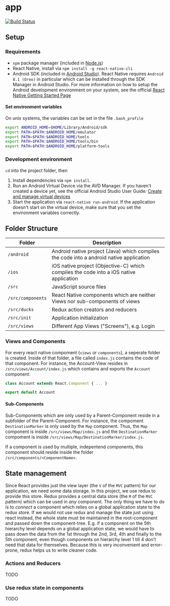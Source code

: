 # app

[![Build Status](https://travis-ci.com/pasws18/app.svg?token=UdnpNRsQPVxpTPh6DNqo&branch=master)](https://travis-ci.com/pasws18/app)

## Setup

### Requirements

- `npm` package manager (included in [Node.js](https://nodejs.org/en/))
- React Native, install via `npm install -g react-native-cli`
- Android SDK (included in [Android Studio](https://developer.android.com/studio/)). React Native requires `Android 8.1 (Oreo)` in particular which can be installed through the SDK Manager in Android Studio. For more information on how to setup the Android development environment on your system, see the official [React Native Getting Started Page](https://facebook.github.io/react-native/docs/getting-started.html)

#### Set environment variables

On unix systems, the variables can be set in the file `.bash_profile`

```bash
export ANDROID_HOME=$HOME/Library/Android/sdk
export PATH=$PATH:$ANDROID_HOME/emulator
export PATH=$PATH:$ANDROID_HOME/tools
export PATH=$PATH:$ANDROID_HOME/tools/bin
export PATH=$PATH:$ANDROID_HOME/platform-tools
```

### Development environment

`cd` into the project folder, then

1. Install dependencies via `npm install`.
2. Run an Android Virtual Device via the AVD Manager. If you haven't created a device yet, see the official Android Studio User Guide: [Create and manage virtual devices](https://developer.android.com/studio/run/managing-avds)
3. Start the application via `react-native run-android`. If the application doesn't start on the virtual device, make sure that you set the environment variables correctly.

## Folder Structure
| Folder| Description |
|--- |--- |
|`/android` | Android native project (Java) which compiles the code into a android native application |
|`/ios` | iOS native project (Objective-C) which compiles the code into a iOS native application |
|`/src` | JavaScript source files |
|`/src/components` | React Native components which are neither Views nor sub-components of views |
|`/src/ducks` | Redux action creators and reducers |
|`/src/init` | Application initialization  |
|`/src/views` | Different App Views ("Screens"), e.g. Login|

### Views and Components

For every react native compoment (`views` or `components`), a seperate folder is created. Inside of that folder, a file called `index.js` contains the code of that component. For instance, the Account-View resides in `/src/views/Account/index.js` which contains and exports the `Account` component:

```jsx
class Account extends React.Component { ... }

export default Account
```

#### Sub-Components

Sub-Components which are only used by a Parent-Component reside in a subfolder of the Parent-Component. For instance, the compoment `DestinationMarker` is only used by the `Map` component. Thus, the `Map` component is inside `/src/views/Map/index.js` and the `DestinationMarker` compoment is inside `/src/views/Map/DestinationMarker/index.js`.

If a component is used by multiple, indepentend components, this component should reside inside the folder `/src/components/<ComponentName>`.

## State management

Since React provides just the view layer (the `V` of the `MVC` pattern) for our application, we need some data storage. In this project, we use redux to provide this store. Redux provides a central data store (the `M` of the `MVC` pattern) which can be used in _any_ component. The only thing we have to do is to _connect_ a component which relies on a global application state to the redux store. If we would not use redux and manage the state just using react instead, the whole state must be maintained in the root-component and passed down the component-tree. E.g. if a component on the 5th hierarchy level depends on a global application state, we would have to pass down the data from the 1st through the 2nd, 3rd, 4th and finally to the 5th component, even though components on hierarchy level 1 till 4 don't need that data for themselves. Because this is very inconvenient and error-prone, redux helps us to write cleaner code.

### Actions and Reducers

TODO

### Use redux state in components

TODO